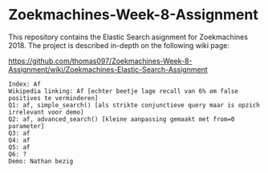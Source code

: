 # Zoekmachines-Week-8-Assignment
This repository contains the Elastic Search asignment for Zoekmachines 2018. The project is described in-depth on the following wiki page:


https://github.com/thomas097/Zoekmachines-Week-8-Assignment/wiki/Zoekmachines-Elastic-Search-Assignment

``` Progress:
Index: Af
Wikipedia linking: Af [echter beetje lage recall van 6% om false positives te verminderen]
Q1: af, simple_search() [als strikte conjunctieve query maar is opzich irrelevant voor demo]
Q2: af, advanced_search() [kleine aanpassing gemaakt met from=0 parameter]
Q3: af
Q4: af
Q5: af
Q6: ?
Demo: Nathan bezig
```
